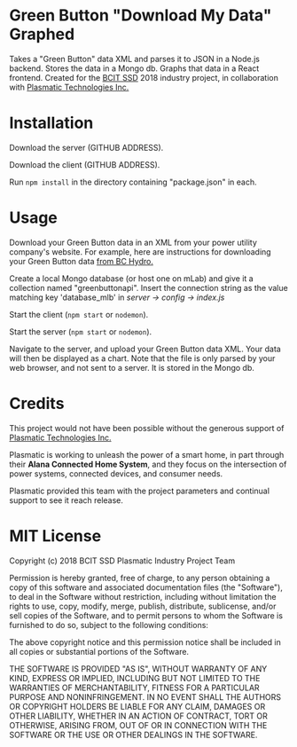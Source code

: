 # Green Button "Download My Data" Graphed

Takes a "Green Button" data XML and parses it to JSON in a Node.js backend. Stores the data in a Mongo db. Graphs that data in a React frontend.
Created for the [BCIT SSD](https://www.bcit.ca/study/programs/699ccertt) 2018 industry project, in collaboration with [Plasmatic Technologies Inc.](https://www.plasmatic.ai/)

# Installation

Download the server (GITHUB ADDRESS).

Download the client (GITHUB ADDRESS).

Run `npm install` in the directory containing "package.json" in each.

# Usage

Download your Green Button data in an XML from your power utility company's website.
For example, here are instructions for downloading your Green Button data [from BC Hydro.](https://www.bchydro.com/search.html?q=Where+can+I+get+my+billing+and+electricity+use+history%3F&qid=1348&ir_type=3)

Create a local Mongo database (or host one on mLab) and give it a collection named "greenbuttonapi".
Insert the connection string as the value matching key 'database_mlb' in *server -> config -> index.js*

Start the client (`npm start` or `nodemon`).

Start the server (`npm start` or `nodemon`).

Navigate to the server, and upload your Green Button data XML. Your data will then be displayed as a chart. Note that the file is only parsed by your web browser, and not sent to a server. It is stored in the Mongo db.

# Credits

This project would not have been possible without the generous support of [Plasmatic Technologies Inc.](https://www.plasmatic.ai/)

Plasmatic is working to unleash the power of a smart home, in part through their **Alana Connected Home System**, and they focus on the intersection of power systems, connected devices, and consumer needs.

Plasmatic provided this team with the project parameters and continual support to see it reach release.

# MIT License

Copyright (c) 2018 BCIT SSD Plasmatic Industry Project Team

Permission is hereby granted, free of charge, to any person obtaining a copy
of this software and associated documentation files (the "Software"), to deal
in the Software without restriction, including without limitation the rights
to use, copy, modify, merge, publish, distribute, sublicense, and/or sell
copies of the Software, and to permit persons to whom the Software is
furnished to do so, subject to the following conditions:

The above copyright notice and this permission notice shall be included in all
copies or substantial portions of the Software.

THE SOFTWARE IS PROVIDED "AS IS", WITHOUT WARRANTY OF ANY KIND, EXPRESS OR
IMPLIED, INCLUDING BUT NOT LIMITED TO THE WARRANTIES OF MERCHANTABILITY,
FITNESS FOR A PARTICULAR PURPOSE AND NONINFRINGEMENT. IN NO EVENT SHALL THE
AUTHORS OR COPYRIGHT HOLDERS BE LIABLE FOR ANY CLAIM, DAMAGES OR OTHER
LIABILITY, WHETHER IN AN ACTION OF CONTRACT, TORT OR OTHERWISE, ARISING FROM,
OUT OF OR IN CONNECTION WITH THE SOFTWARE OR THE USE OR OTHER DEALINGS IN THE
SOFTWARE.